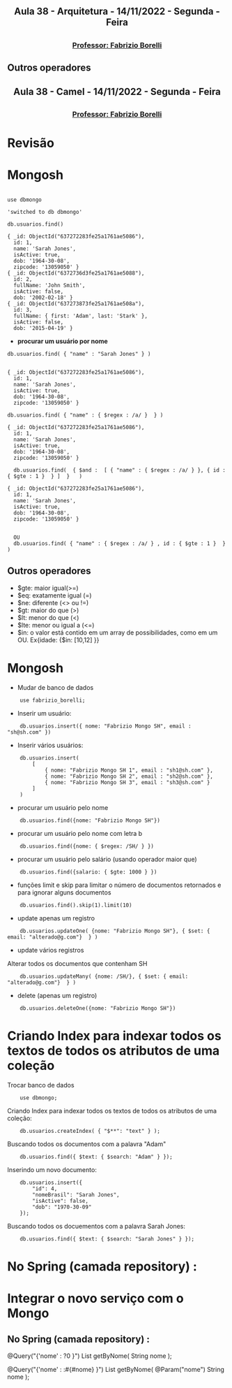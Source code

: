 <h2 align = "center" >Aula 38  - Arquitetura - 14/11/2022 - Segunda - Feira<h2>

<h3 align = "center" ><a href="https://github.com/ffborelli/curso-brq-java-2022-09-05/">Professor: Fabrizio Borelli</a></h3>


## Outros operadores

<h2 align = "center" >Aula 38  - Camel - 14/11/2022 - Segunda - Feira<h2>

<h3 align = "center" ><a href="https://github.com/ffborelli/curso-brq-java-2022-09-05/">Professor: Fabrizio Borelli</a></h3>

# Revisão



# Mongosh

```

use dbmongo

'switched to db dbmongo'

db.usuarios.find()

{ _id: ObjectId("637272283fe25a1761ae5086"),
  id: 1,
  name: 'Sarah Jones',
  isActive: true,
  dob: '1964-30-08',
  zipcode: '13059050' }
{ _id: ObjectId("6372736d3fe25a1761ae5088"),
  id: 2,
  fullName: 'John Smith',
  isActive: false,
  dob: '2002-02-18' }
{ _id: ObjectId("637273873fe25a1761ae508a"),
  id: 3,
  fullName: { first: 'Adam', last: 'Stark' },
  isActive: false,
  dob: '2015-04-19' }

```
- **procurar um usuário por nome**

```
db.usuarios.find( { "name" : "Sarah Jones" } )


{ _id: ObjectId("637272283fe25a1761ae5086"),
  id: 1,
  name: 'Sarah Jones',
  isActive: true,
  dob: '1964-30-08',
  zipcode: '13059050' }

```

```
db.usuarios.find( { "name" : { $regex : /a/ }  } )

{ _id: ObjectId("637272283fe25a1761ae5086"),
  id: 1,
  name: 'Sarah Jones',
  isActive: true,
  dob: '1964-30-08',
  zipcode: '13059050' }

  db.usuarios.find(  { $and :  [ { "name" : { $regex : /a/ } }, { id : { $gte : 1 }  } ]  }   )

{ _id: ObjectId("637272283fe25a1761ae5086"),
  id: 1,
  name: 'Sarah Jones',
  isActive: true,
  dob: '1964-30-08',
  zipcode: '13059050' }


  OU
  db.usuarios.find( { "name" : { $regex : /a/ } , id : { $gte : 1 }  }  )

```

## Outros operadores

- $gte: maior igual(>=)
- $eq: exatamente igual (=)
- $ne: diferente (<> ou !=)
- $gt: maior do que (>)
- $lt: menor do que (<)
- $lte: menor ou igual a (<=)
- $in: o valor está contido em um array de possibilidades, como em um OU. Ex{idade: {$in: [10,12] }}

# Mongosh

- Mudar de banco de dados

```
    use fabrizio_borelli;
```

- Inserir um usuário:

```
    db.usuarios.insert({ nome: "Fabrizio Mongo SH", email : "sh@sh.com" })
```

- Inserir vários usuários:

```
    db.usuarios.insert(
        [
            { nome: "Fabrizio Mongo SH 1", email : "sh1@sh.com" },
            { nome: "Fabrizio Mongo SH 2", email : "sh2@sh.com" },
            { nome: "Fabrizio Mongo SH 3", email : "sh3@sh.com" }
        ]  
    )
```

- procurar um usuário pelo nome

```
    db.usuarios.find({nome: "Fabrizio Mongo SH"})
```

- procurar um usuário pelo nome com letra b

```
    db.usuarios.find({nome: { $regex: /SH/ } })
```

- procurar um usuário pelo salário (usando operador maior que)

```
    db.usuarios.find({salario: { $gte: 1000 } })
```

- funções limit e skip para limitar o número de documentos retornados e para ignorar alguns documentos

```
    db.usuarios.find().skip(1).limit(10)
```


- update apenas um registro

```
    db.usuarios.updateOne( {nome: "Fabrizio Mongo SH"}, { $set: { email: "alterado@g.com"}  } )
```

- update vários registros

Alterar todos os documentos que contenham SH

```
    db.usuarios.updateMany( {nome: /SH/}, { $set: { email: "alterado@g.com"}  } )
```

- delete (apenas um registro)

```
    db.usuarios.deleteOne({nome: "Fabrizio Mongo SH"})
```

# Criando Index para indexar todos os textos de todos os atributos de uma coleção

Trocar banco de dados 

```
    use dbmongo;
```

Criando Index para indexar todos os textos de todos os atributos de uma coleção:

```
    db.usuarios.createIndex( { "$**": "text" } );
```

Buscando todos os documentos com a palavra "Adam"

```
    db.usuarios.find({ $text: { $search: "Adam" } });
```

Inserindo um novo documento:

```
    db.usuarios.insert({
        "id": 4,
        "nomeBrasil": "Sarah Jones",
        "isActive": false,
        "dob": "1970-30-09"    
    });
```

Buscando todos os docuementos com a palavra Sarah Jones:

```
    db.usuarios.find({ $text: { $search: "Sarah Jones" } });
```



# No Spring (camada repository) : 
# Integrar o novo serviço com o Mongo


## No Spring (camada repository) : 

@Query("{'nome' : ?0 }")
List<T> getByNome(  String nome );

@Query("{'nome' : :#{#nome} }")
List<T> getByNome( @Param("nome") String nome );